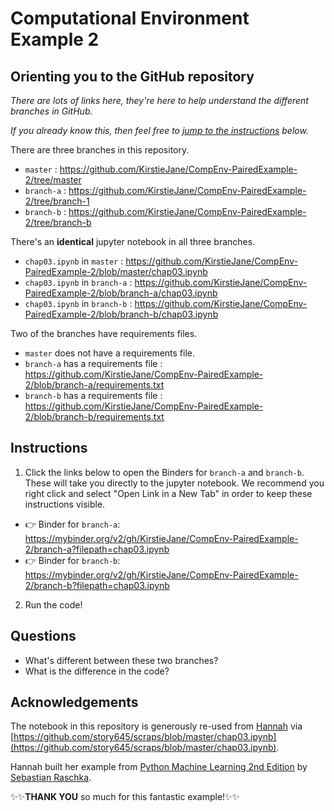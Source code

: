 # Computational Environment Example 2

## Orienting you to the GitHub repository

*There are lots of links here, they're here to help understand the different branches in GitHub.*

*If you already know this, then feel free to [jump to the instructions](#instructions) below.*

There are three branches in this repository.

* `master` : https://github.com/KirstieJane/CompEnv-PairedExample-2/tree/master
* `branch-a` : https://github.com/KirstieJane/CompEnv-PairedExample-2/tree/branch-1 
* `branch-b` : https://github.com/KirstieJane/CompEnv-PairedExample-2/tree/branch-b

There's an **identical** jupyter notebook in all three branches.

* `chap03.ipynb` in `master` : https://github.com/KirstieJane/CompEnv-PairedExample-2/blob/master/chap03.ipynb
* `chap03.ipynb` in `branch-a` : https://github.com/KirstieJane/CompEnv-PairedExample-2/blob/branch-a/chap03.ipynb
* `chap03.ipynb` in `branch-b` : https://github.com/KirstieJane/CompEnv-PairedExample-2/blob/branch-b/chap03.ipynb

Two of the branches have requirements files.

* `master` does not have a requirements file.
* `branch-a` has a requirements file : https://github.com/KirstieJane/CompEnv-PairedExample-2/blob/branch-a/requirements.txt
* `branch-b` has a requirements file : https://github.com/KirstieJane/CompEnv-PairedExample-2/blob/branch-b/requirements.txt

## Instructions

1. Click the links below to open the Binders for `branch-a` and `branch-b`.
  These will take you directly to the jupyter notebook.
  We recommend you right click and select "Open Link in a New Tab" in order to keep these instructions visible.
 
* :point_right: Binder for `branch-a`: https://mybinder.org/v2/gh/KirstieJane/CompEnv-PairedExample-2/branch-a?filepath=chap03.ipynb 
* :point_right: Binder for `branch-b`: https://mybinder.org/v2/gh/KirstieJane/CompEnv-PairedExample-2/branch-b?filepath=chap03.ipynb 

2. Run the code!

## Questions

* What's different between these two branches?
* What is the difference in the code?

## Acknowledgements

The notebook in this repository is generously re-used from [Hannah](https://github.com/story645) via [https://github.com/story645/scraps/blob/master/chap03.ipynb](https://github.com/story645/scraps/blob/master/chap03.ipynb).

Hannah built her example from [Python Machine Learning 2nd Edition](https://github.com/PacktPublishing/Python-Machine-Learning-Second-Edition/tree/master/Chapter03) by [Sebastian Raschka](https://sebastianraschka.com/).

:sparkles::sparkles:**THANK YOU** so much for this fantastic example!:sparkles::sparkles:

